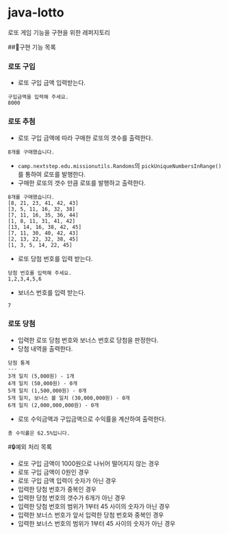 # java-lotto
로또 게임 기능을 구현을 위한 레퍼지토리

##📝구현 기능 목록
### 로또 구입
- 로또 구입 금액 입력받는다.
```
구입금액을 입력해 주세요.
8000
```
### 로또 추첨
- 로또 구입 금액에 따라 구매한 로또의 갯수를 출력한다.
```
8개를 구매했습니다.
```
- `camp.nextstep.edu.missionutils.Randoms`의 `pickUniqueNumbersInRange()`를 통하여 로또를 발행한다.
- 구매한 로또의 갯수 만큼 로또를 발행하고 출력한다.
```
8개를 구매했습니다.
[8, 21, 23, 41, 42, 43] 
[3, 5, 11, 16, 32, 38] 
[7, 11, 16, 35, 36, 44] 
[1, 8, 11, 31, 41, 42] 
[13, 14, 16, 38, 42, 45] 
[7, 11, 30, 40, 42, 43] 
[2, 13, 22, 32, 38, 45] 
[1, 3, 5, 14, 22, 45]
```
- 로또 당첨 번호를 입력 받는다.
```
당첨 번호를 입력해 주세요.
1,2,3,4,5,6
```
- 보너스 번호를 입력 받는다.
```
7
```
### 로또 당첨
- 입력한 로또 당첨 번호와 보너스 번호로 당첨을 판정한다.
- 당첨 내역을 출력한다.
```
당첨 통계
---
3개 일치 (5,000원) - 1개
4개 일치 (50,000원) - 0개
5개 일치 (1,500,000원) - 0개
5개 일치, 보너스 볼 일치 (30,000,000원) - 0개
6개 일치 (2,000,000,000원) - 0개
```
- 로또 수익금액과 구입금액으로 수익률을 계산하여 출력한다.
```
총 수익률은 62.5%입니다.
```

#🔒예외 처리 목록
- 로또 구입 금액이 1000원으로 나뉘어 떨어지지 않는 경우
- 로또 구입 금액이 0원인 경우
- 로또 구입 금액 입력이 숫자가 아닌 경우
- 입력한 당첨 번호가 중복인 경우
- 입력한 당첨 번호의 갯수가 6개가 아닌 경우
- 입력한 당첨 번호의 범위가 1부터 45 사이의 숫자가 아닌 경우
- 입력한 보너스 번호가 앞서 입력한 당첨 번호와 중복인 경우
- 입력한 보너스 번호의 범위가 1부터 45 사이의 숫자가 아닌 경우